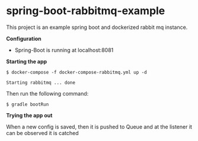 # spring-boot-rabbitmq-example

This project is an example spring boot and dockerized rabbit mq instance.

**Configuration**
* Spring-Boot is running at localhost:8081

**Starting the app**

`$ docker-compose -f docker-compose-rabbitmq.yml up -d`

`Starting rabbitmq ... done`

Then run the following command:

`$ gradle bootRun`

**Trying the app out**

When a new config is saved, then it is pushed to Queue and at the listener it can be observed it is catched 





